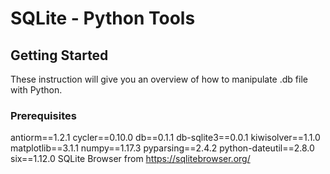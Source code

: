 # SQLite - Python Tools

## Getting Started

These instruction will give you an overview of how to manipulate .db file with Python. 

### Prerequisites

antiorm==1.2.1
cycler==0.10.0
db==0.1.1
db-sqlite3==0.0.1
kiwisolver==1.1.0
matplotlib==3.1.1
numpy==1.17.3
pyparsing==2.4.2
python-dateutil==2.8.0
six==1.12.0
SQLite Browser from https://sqlitebrowser.org/
